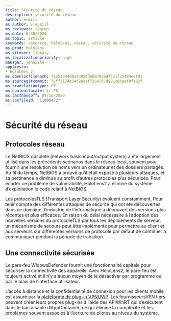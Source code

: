 ```yaml
---
title: Sécurité du réseau
description: sécurité du réseau
author: evmill
ms.author: v-evmill
ms.reviewer: tagran
ms.date: 6/30/2020
ms.topic: article
keywords: sécurité, hololens, réseau, sécurité du réseau
ms.prod: hololens
ms.sitesec: library
ms.localizationpriority: high
manager: yannisle
appliesto:
- HoloLens 2
ms.openlocfilehash: f1e5304408a9a9543eb0703ad7321725484eef01
ms.sourcegitcommit: 72ff3174b34d2acaf72547b7d981c66aef8fa82f
ms.translationtype: HT
ms.contentlocale: fr-FR
ms.lasthandoff: 09/10/2020
ms.locfileid: "11009422"
---
```

# Sécurité du réseau

## Protocoles réseau

Le NetBIOS obsolète (network basic input/output system) a été largement utilisé dans les précédents scénarios dans le réseau local, souvent pour fournir une résolution de noms vers un ordinateur et des dossiers partagés. Au fil du temps, NetBIOS a prouvé qu’il était exposé à plusieurs attaques, et sa pertinence a diminué au profit d’autres protocoles plus sécurisés. Pour écarter ce problème de vulnérabilité, HoloLens2 a éliminé du système d’exploitation le code relatif à NetBIOS.

Les protocolesTLS (Transport Layer Security) évoluent constamment. Pour tenir compte des différentes attaques de sécurité qui ont été découvertes dans ce domaine, l’industrie de l’informatique a découvert des versions plus récentes et plus efficaces. En raison du délai nécessaire à l’adoption des nouvelles versions du protocoleTLS par tous les déploiements de serveur, un mécanisme de secours peut être implémenté pour permettre au client et aux serveurs sur différentes versions de protocole par défaut de continuer à communiquer pendant la période de transition.

## Une connectivité sécurisée 

Le pare-feu WidowsDefender fournit une fonctionnalité capitale pour sécuriser la connectivité des appareils. Avec HoloLens2, le pare-feu est toujours activé et il n’y a aucun moyen de le désactiver par programme ou par le biais de l’interface utilisateur.

L’accès à distance et la confidentialité de connexion pour les clients mobile est assuré par la [plateforme de plug-in VPNUWP](https://docs.microsoft.com/uwp/api/Windows.Networking.Vpn?view=winrt-19041). Les fournisseursVPN tiers peuvent créer leurs propres plug-ins à l’aide des APIWinRT qui s’exécutent dans le bac à sable d’AppContainer, ce qui élimine la complexité et les problèmes souvent associés à l’écriture de pilotes au niveau du système.
